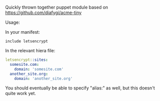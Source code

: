 Quickly thrown together puppet module based on https://github.com/diafygi/acme-tiny

Usage:

In your manifest:
```puppet
include letsencrypt
```

In the relevant hiera file:
```yaml
letsencrypt::sites:
  somesite.com:
    domain: 'somesite.com'
  another_site.org:
    domain: 'another_site.org'
```

You should eventually be able to specify "alias:" as well, but this doesn't quite work yet.
